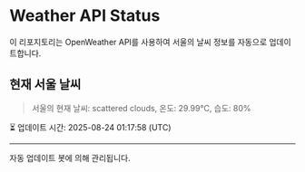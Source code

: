 
# Weather API Status

이 리포지토리는 OpenWeather API를 사용하여 서울의 날씨 정보를 자동으로 업데이트합니다.

## 현재 서울 날씨
> 서울의 현재 날씨: scattered clouds, 온도: 29.99°C, 습도: 80%

⏳ 업데이트 시간: 2025-08-24 01:17:58 (UTC)

---
자동 업데이트 봇에 의해 관리됩니다.

